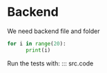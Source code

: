 # Backend

We need backend file and folder




```python
for i in range(20):
      print(i)
```
Run the tests with:
::: src.code